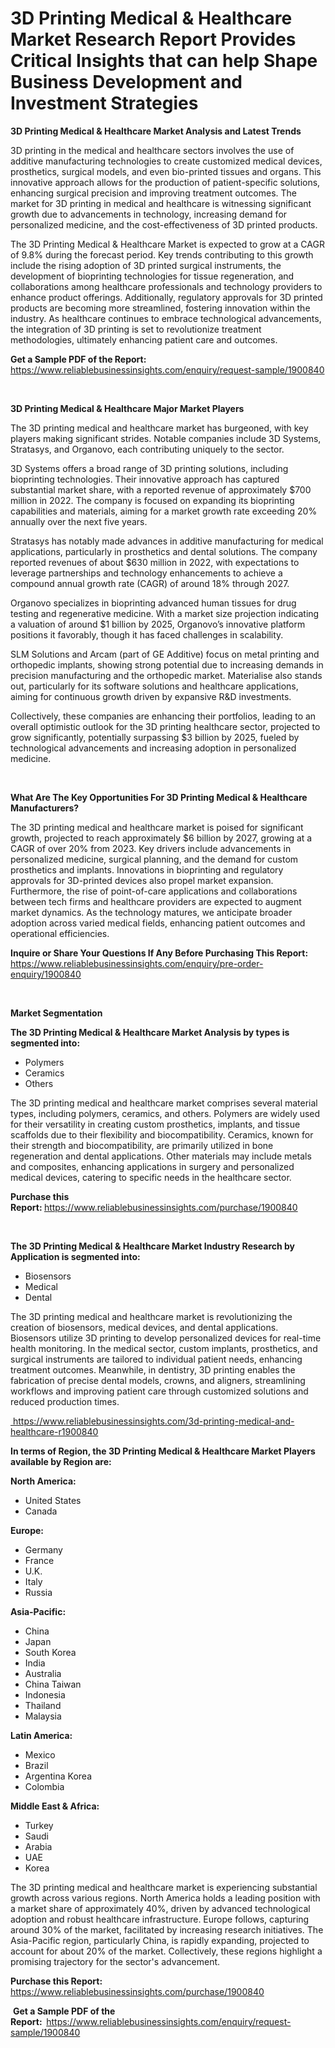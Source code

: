 <p><h1>3D Printing Medical & Healthcare Market Research Report Provides Critical Insights that can help Shape Business Development and Investment Strategies</h1></p><p><strong>3D Printing Medical & Healthcare Market Analysis and Latest Trends</strong></p>
<p><p>3D printing in the medical and healthcare sectors involves the use of additive manufacturing technologies to create customized medical devices, prosthetics, surgical models, and even bio-printed tissues and organs. This innovative approach allows for the production of patient-specific solutions, enhancing surgical precision and improving treatment outcomes. The market for 3D printing in medical and healthcare is witnessing significant growth due to advancements in technology, increasing demand for personalized medicine, and the cost-effectiveness of 3D printed products.</p><p>The 3D Printing Medical & Healthcare Market is expected to grow at a CAGR of 9.8% during the forecast period. Key trends contributing to this growth include the rising adoption of 3D printed surgical instruments, the development of bioprinting technologies for tissue regeneration, and collaborations among healthcare professionals and technology providers to enhance product offerings. Additionally, regulatory approvals for 3D printed products are becoming more streamlined, fostering innovation within the industry. As healthcare continues to embrace technological advancements, the integration of 3D printing is set to revolutionize treatment methodologies, ultimately enhancing patient care and outcomes.</p></p>
<p><strong>Get a Sample PDF of the Report:&nbsp;</strong> <a href="https://www.reliablebusinessinsights.com/enquiry/request-sample/1900840?utm_campaign=2310&utm_medium=2&utm_source=Github&utm_content=ia&utm_term=16042025&utm_id=3d-printing-medical-healthcare">https://www.reliablebusinessinsights.com/enquiry/request-sample/1900840</a></p>
<p>&nbsp;</p>
<p><strong>3D Printing Medical & Healthcare Major Market Players</strong></p>
<p><p>The 3D printing medical and healthcare market has burgeoned, with key players making significant strides. Notable companies include 3D Systems, Stratasys, and Organovo, each contributing uniquely to the sector.</p><p>3D Systems offers a broad range of 3D printing solutions, including bioprinting technologies. Their innovative approach has captured substantial market share, with a reported revenue of approximately $700 million in 2022. The company is focused on expanding its bioprinting capabilities and materials, aiming for a market growth rate exceeding 20% annually over the next five years.</p><p>Stratasys has notably made advances in additive manufacturing for medical applications, particularly in prosthetics and dental solutions. The company reported revenues of about $630 million in 2022, with expectations to leverage partnerships and technology enhancements to achieve a compound annual growth rate (CAGR) of around 18% through 2027.</p><p>Organovo specializes in bioprinting advanced human tissues for drug testing and regenerative medicine. With a market size projection indicating a valuation of around $1 billion by 2025, Organovo’s innovative platform positions it favorably, though it has faced challenges in scalability.</p><p>SLM Solutions and Arcam (part of GE Additive) focus on metal printing and orthopedic implants, showing strong potential due to increasing demands in precision manufacturing and the orthopedic market. Materialise also stands out, particularly for its software solutions and healthcare applications, aiming for continuous growth driven by expansive R&D investments.</p><p>Collectively, these companies are enhancing their portfolios, leading to an overall optimistic outlook for the 3D printing healthcare sector, projected to grow significantly, potentially surpassing $3 billion by 2025, fueled by technological advancements and increasing adoption in personalized medicine.</p></p>
<p>&nbsp;</p>
<p><strong>What Are The Key Opportunities For 3D Printing Medical & Healthcare Manufacturers?</strong></p>
<p><p>The 3D printing medical and healthcare market is poised for significant growth, projected to reach approximately $6 billion by 2027, growing at a CAGR of over 20% from 2023. Key drivers include advancements in personalized medicine, surgical planning, and the demand for custom prosthetics and implants. Innovations in bioprinting and regulatory approvals for 3D-printed devices also propel market expansion. Furthermore, the rise of point-of-care applications and collaborations between tech firms and healthcare providers are expected to augment market dynamics. As the technology matures, we anticipate broader adoption across varied medical fields, enhancing patient outcomes and operational efficiencies.</p></p>
<p><strong>Inquire or Share Your Questions If Any Before Purchasing This Report:</strong> <a href="https://www.reliablebusinessinsights.com/enquiry/pre-order-enquiry/1900840?utm_campaign=2310&utm_medium=2&utm_source=Github&utm_content=ia&utm_term=16042025&utm_id=3d-printing-medical-healthcare">https://www.reliablebusinessinsights.com/enquiry/pre-order-enquiry/1900840</a></p>
<p>&nbsp;</p>
<p><strong>Market Segmentation</strong></p>
<p><strong>The 3D Printing Medical & Healthcare Market Analysis by types is segmented into:</strong></p>
<p><ul><li>Polymers</li><li>Ceramics</li><li>Others</li></ul></p>
<p><p>The 3D printing medical and healthcare market comprises several material types, including polymers, ceramics, and others. Polymers are widely used for their versatility in creating custom prosthetics, implants, and tissue scaffolds due to their flexibility and biocompatibility. Ceramics, known for their strength and biocompatibility, are primarily utilized in bone regeneration and dental applications. Other materials may include metals and composites, enhancing applications in surgery and personalized medical devices, catering to specific needs in the healthcare sector.</p></p>
<p><strong>Purchase this Report:&nbsp;</strong><a href="https://www.reliablebusinessinsights.com/purchase/1900840?utm_campaign=2310&utm_medium=2&utm_source=Github&utm_content=ia&utm_term=16042025&utm_id=3d-printing-medical-healthcare">https://www.reliablebusinessinsights.com/purchase/1900840</a></p>
<p>&nbsp;</p>
<p><strong>The 3D Printing Medical & Healthcare Market Industry Research by Application is segmented into:</strong></p>
<p><ul><li>Biosensors</li><li>Medical</li><li>Dental</li></ul></p>
<p><p>The 3D printing medical and healthcare market is revolutionizing the creation of biosensors, medical devices, and dental applications. Biosensors utilize 3D printing to develop personalized devices for real-time health monitoring. In the medical sector, custom implants, prosthetics, and surgical instruments are tailored to individual patient needs, enhancing treatment outcomes. Meanwhile, in dentistry, 3D printing enables the fabrication of precise dental models, crowns, and aligners, streamlining workflows and improving patient care through customized solutions and reduced production times.</p></p>
<p><a href="https://www.reliablebusinessinsights.com/3d-printing-medical-and-healthcare-r1900840?utm_campaign=2310&utm_medium=2&utm_source=Github&utm_content=ia&utm_term=16042025&utm_id=3d-printing-medical-healthcare">&nbsp;https://www.reliablebusinessinsights.com/3d-printing-medical-and-healthcare-r1900840</a></p>
<p><strong>In terms of Region, the 3D Printing Medical & Healthcare Market Players available by Region are:</strong></p>
<p>
    <p> <strong> North America: </strong>
        <ul>
            <li>United States</li>
            <li>Canada</li>
        </ul>
        </p> 
    <p> <strong> Europe: </strong>
        <ul>
            <li>Germany</li>
            <li>France</li>
            <li>U.K.</li>
            <li>Italy</li>
            <li>Russia</li>
        </ul>
        </p> 
    <p> <strong> Asia-Pacific: </strong>
        <ul>
            <li>China</li>
            <li>Japan</li>
            <li>South Korea</li>
            <li>India</li>
            <li>Australia</li>
            <li>China Taiwan</li>
            <li>Indonesia</li>
            <li>Thailand</li>
            <li>Malaysia</li>
        </ul>
        </p> 
    <p> <strong> Latin America: </strong>
        <ul>
            <li>Mexico</li>
            <li>Brazil</li>
            <li>Argentina Korea</li>
            <li>Colombia</li>
        </ul>
        </p> 
    <p> <strong> Middle East & Africa: </strong>
        <ul>
            <li>Turkey</li>
            <li>Saudi</li>
            <li>Arabia</li>
            <li>UAE</li>
            <li>Korea</li>
        </ul>
    </p>
    </p>
<p><p>The 3D printing medical and healthcare market is experiencing substantial growth across various regions. North America holds a leading position with a market share of approximately 40%, driven by advanced technological adoption and robust healthcare infrastructure. Europe follows, capturing around 30% of the market, facilitated by increasing research initiatives. The Asia-Pacific region, particularly China, is rapidly expanding, projected to account for about 20% of the market. Collectively, these regions highlight a promising trajectory for the sector's advancement.</p></p>
<p><strong>Purchase this Report: </strong><a href="https://www.reliablebusinessinsights.com/purchase/1900840?utm_campaign=2310&utm_medium=2&utm_source=Github&utm_content=ia&utm_term=16042025&utm_id=3d-printing-medical-healthcare">https://www.reliablebusinessinsights.com/purchase/1900840</a></p>
<p>&nbsp;<strong>Get a Sample PDF of the Report:&nbsp;&nbsp;</strong><a href="https://www.reliablebusinessinsights.com/enquiry/request-sample/1900840?utm_campaign=2310&utm_medium=2&utm_source=Github&utm_content=ia&utm_term=16042025&utm_id=3d-printing-medical-healthcare">https://www.reliablebusinessinsights.com/enquiry/request-sample/1900840</a></p>
<p><strong></strong></p>
<p><p></p><p></p><p></p></p>